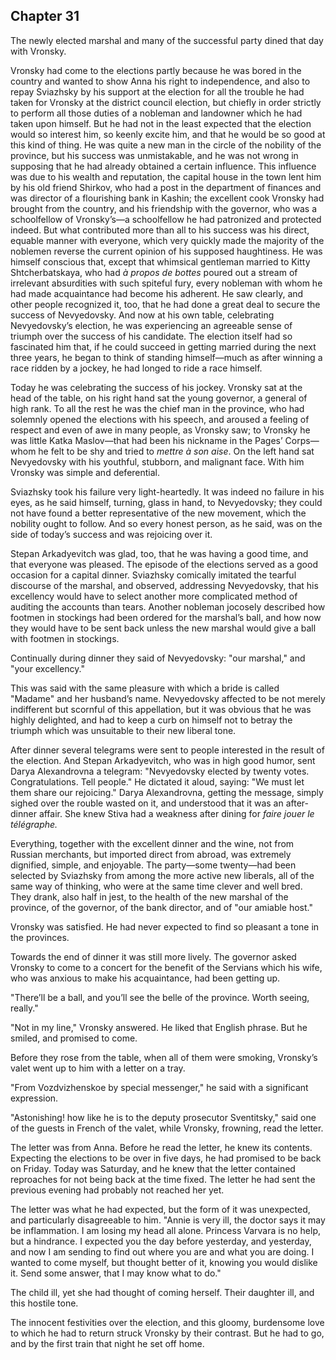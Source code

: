 ## Chapter 31


The newly elected marshal and many of the successful party dined that
day with Vronsky.

Vronsky had come to the elections partly because he was bored in the
country and wanted to show Anna his right to independence, and also to
repay Sviazhsky by his support at the election for all the trouble he
had taken for Vronsky at the district council election, but chiefly in
order strictly to perform all those duties of a nobleman and landowner
which he had taken upon himself. But he had not in the least expected
that the election would so interest him, so keenly excite him, and that
he would be so good at this kind of thing. He was quite a new man in the
circle of the nobility of the province, but his success was
unmistakable, and he was not wrong in supposing that he had already
obtained a certain influence. This influence was due to his wealth and
reputation, the capital house in the town lent him by his old friend
Shirkov, who had a post in the department of finances and was director
of a flourishing bank in Kashin; the excellent cook Vronsky had brought
from the country, and his friendship with the governor, who was a
schoolfellow of Vronsky’s—a schoolfellow he had patronized and protected
indeed. But what contributed more than all to his success was his
direct, equable manner with everyone, which very quickly made the
majority of the noblemen reverse the current opinion of his supposed
haughtiness. He was himself conscious that, except that whimsical
gentleman married to Kitty Shtcherbatskaya, who had _à propos de bottes_
poured out a stream of irrelevant absurdities with such spiteful fury,
every nobleman with whom he had made acquaintance had become his
adherent. He saw clearly, and other people recognized it, too, that he
had done a great deal to secure the success of Nevyedovsky. And now at
his own table, celebrating Nevyedovsky’s election, he was experiencing
an agreeable sense of triumph over the success of his candidate. The
election itself had so fascinated him that, if he could succeed in
getting married during the next three years, he began to think of
standing himself—much as after winning a race ridden by a jockey, he had
longed to ride a race himself.

Today he was celebrating the success of his jockey. Vronsky sat at the
head of the table, on his right hand sat the young governor, a general
of high rank. To all the rest he was the chief man in the province, who
had solemnly opened the elections with his speech, and aroused a feeling
of respect and even of awe in many people, as Vronsky saw; to Vronsky he
was little Katka Maslov—that had been his nickname in the Pages’
Corps—whom he felt to be shy and tried to _mettre à son aise_. On the
left hand sat Nevyedovsky with his youthful, stubborn, and malignant
face. With him Vronsky was simple and deferential.

Sviazhsky took his failure very light-heartedly. It was indeed no
failure in his eyes, as he said himself, turning, glass in hand, to
Nevyedovsky; they could not have found a better representative of the
new movement, which the nobility ought to follow. And so every honest
person, as he said, was on the side of today’s success and was rejoicing
over it.

Stepan Arkadyevitch was glad, too, that he was having a good time, and
that everyone was pleased. The episode of the elections served as a good
occasion for a capital dinner. Sviazhsky comically imitated the tearful
discourse of the marshal, and observed, addressing Nevyedovsky, that his
excellency would have to select another more complicated method of
auditing the accounts than tears. Another nobleman jocosely described
how footmen in stockings had been ordered for the marshal’s ball, and
how now they would have to be sent back unless the new marshal would
give a ball with footmen in stockings.

Continually during dinner they said of Nevyedovsky: "our marshal," and
"your excellency."

This was said with the same pleasure with which a bride is called
"Madame" and her husband’s name. Nevyedovsky affected to be not merely
indifferent but scornful of this appellation, but it was obvious that he
was highly delighted, and had to keep a curb on himself not to betray
the triumph which was unsuitable to their new liberal tone.

After dinner several telegrams were sent to people interested in the
result of the election. And Stepan Arkadyevitch, who was in high good
humor, sent Darya Alexandrovna a telegram: "Nevyedovsky elected by
twenty votes. Congratulations. Tell people." He dictated it aloud,
saying: "We must let them share our rejoicing." Darya Alexandrovna,
getting the message, simply sighed over the rouble wasted on it, and
understood that it was an after-dinner affair. She knew Stiva had a
weakness after dining for _faire jouer le télégraphe._

Everything, together with the excellent dinner and the wine, not from
Russian merchants, but imported direct from abroad, was extremely
dignified, simple, and enjoyable. The party—some twenty—had been
selected by Sviazhsky from among the more active new liberals, all of
the same way of thinking, who were at the same time clever and well
bred. They drank, also half in jest, to the health of the new marshal of
the province, of the governor, of the bank director, and of "our amiable
host."

Vronsky was satisfied. He had never expected to find so pleasant a tone
in the provinces.

Towards the end of dinner it was still more lively. The governor asked
Vronsky to come to a concert for the benefit of the Servians which his
wife, who was anxious to make his acquaintance, had been getting up.

"There’ll be a ball, and you’ll see the belle of the province. Worth
seeing, really."

"Not in my line," Vronsky answered. He liked that English phrase. But he
smiled, and promised to come.

Before they rose from the table, when all of them were smoking,
Vronsky’s valet went up to him with a letter on a tray.

"From Vozdvizhenskoe by special messenger," he said with a significant
expression.

"Astonishing! how like he is to the deputy prosecutor Sventitsky," said
one of the guests in French of the valet, while Vronsky, frowning, read
the letter.

The letter was from Anna. Before he read the letter, he knew its
contents. Expecting the elections to be over in five days, he had
promised to be back on Friday. Today was Saturday, and he knew that the
letter contained reproaches for not being back at the time fixed. The
letter he had sent the previous evening had probably not reached her
yet.

The letter was what he had expected, but the form of it was unexpected,
and particularly disagreeable to him. "Annie is very ill, the doctor
says it may be inflammation. I am losing my head all alone. Princess
Varvara is no help, but a hindrance. I expected you the day before
yesterday, and yesterday, and now I am sending to find out where you are
and what you are doing. I wanted to come myself, but thought better of
it, knowing you would dislike it. Send some answer, that I may know what
to do."

The child ill, yet she had thought of coming herself. Their daughter
ill, and this hostile tone.

The innocent festivities over the election, and this gloomy, burdensome
love to which he had to return struck Vronsky by their contrast. But he
had to go, and by the first train that night he set off home.



